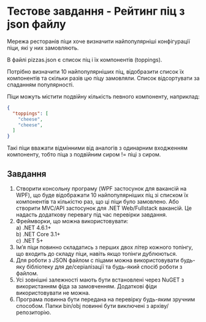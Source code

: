 # Тестове завдання - Рейтинг піц з json файлу

Мережа ресторанів піци хоче визначити найпопулярніші конфігурації піци, які у них замовляють.

В файлі pizzas.json є список піц і їх компонентів (toppings).

Потрібно визначити 10 найпопулярніших піц, відобразити список їх компонентів та скільки разів цю піцу замовляли. Список відсортувати за спаданням популярності.

Піци можуть містити подвійну кількість певного компоненту, наприклад:
```json
{
  "toppings": [
    "cheese",
    "cheese",
  ]
}
```

Такі піци вважати відмінними від аналогів з одинарним входженням компоненту, тобто піца з подвійним сиром != піці з сиром.

## Завдання

1.	Створити консольну програму (WPF застосунок для вакансій на WPF), що буде відображати 10 найпопулярніших піц зі списком їх компонентів та кількістю раз, що ці піци було замовлено. Або створити MVC/API застосунок для .NET Web/Fullstack вакансій. Це надасть додаткову перевагу під час перевірки завдання.
2.	Фреймворки, що можна використовувати:  
  a)	.NET 4.6.1+  
  b)	.NET Core 3.1+  
  c)	.NET 5+  
3.	Ім’я піци повинно складатись з перших двох літер кожного топінгу, що входить до складу піци, навіть якщо топінги дублюються.
4.	Для роботи з JSON файлом с піцами можна використовувати будь-яку бібліотеку для де/серіалізації та будь-який спосіб роботи з файлом.
5.	Усі зовнішні залежності мають бути встановлені через NuGET з використанням фіда за замовченням. Додаткові фіди використовувати не можна.
6.	Програма повинна бути передана на перевірку будь-яким зручним способом. Папки bin/obj повинні бути виключені з архіву/репозиторію.
